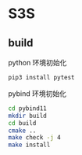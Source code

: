 # S3S

## build

python 环境初始化

```bash
pip3 install pytest
```

pybind 环境初始化

```bash
cd pybind11
mkdir build
cd build
cmake ..
make check -j 4
make install
```